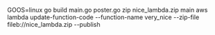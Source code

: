 GOOS=linux go build main.go poster.go
zip nice_lambda.zip main
aws lambda update-function-code --function-name very_nice --zip-file fileb://nice_lambda.zip --publish
